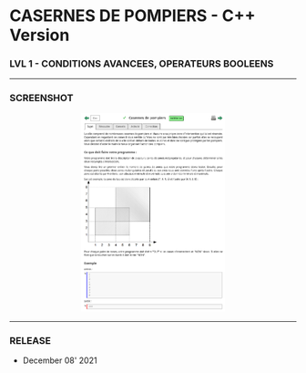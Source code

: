 # CASERNES DE POMPIERS - C++ Version
### LVL 1 - CONDITIONS AVANCEES, OPERATEURS BOOLEENS

---
### **SCREENSHOT**

<div align="center">
    <img
        src="https://github.com/Ayckinn/CPP/blob/main/FRANCE_IOI/LEVEL_01/7_Conditions_avancees_et_booleens/06_casernes_pompiers/todo.png"
        alt="DEMO"
        style="width:50%">
</div>

---
### **RELEASE**

- December 08' 2021